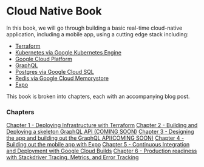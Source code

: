 # Cloud Native Book
In this book, we will go through building a basic real-time cloud-native application, including a mobile app, using a cutting edge stack including:

- [Terraform](https://www.terraform.io/)
- [Kubernetes via Google Kubernetes Engine](https://kubernetes.io/)
- [Google Cloud Platform](https://cloud.google.com/)
- [GraphQL](https://graphql.org/)
- [Postgres via Google Cloud SQL](https://www.postgresql.org/)
- [Redis via Google Cloud Memorystore](https://redis.io/)
- [Expo](https://expo.io/)

This book is broken into chapters, each with an accompanying blog post.

### Chapters
[Chapter 1 - Deploying Infrastructure with Terraform](./chapters/1.md)
[Chapter 2 - Building and Deploying a skeleton GraphQL API (COMING SOON)]()
[Chapter 3 - Designing the app and building out the GraphQL API(COMING SOON)]()
[Chapter 4 - Building out the mobile app with Expo]()
[Chapter 5 - Continuous Integration and Deployment with Google Cloud Builds]()
[Chapter 6 - Production readiness with Stackdriver Tracing, Metrics, and Error Tracking]()